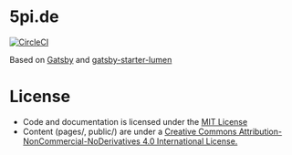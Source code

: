 # 5pi.de
[![CircleCI](https://circleci.com/gh/discordianfish/blog.svg?style=svg)](https://circleci.com/gh/discordianfish/blog)

Based on [Gatsby](https://github.com/gatsbyjs/gatsby) and [gatsby-starter-lumen](https://github.com/alxshelepenok/gatsby-starter-lumen)

# License
- Code and documentation is licensed under the [MIT License](LICENSE)
- Content (pages/, public/) are under a [Creative Commons
  Attribution-NonCommercial-NoDerivatives 4.0 International
License.](LICENSE-CONTENT)
